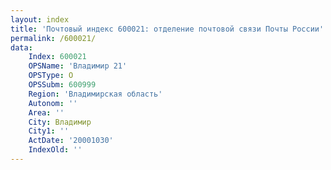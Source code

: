 ```yaml
---
layout: index
title: 'Почтовый индекс 600021: отделение почтовой связи Почты России'
permalink: /600021/
data:
    Index: 600021
    OPSName: 'Владимир 21'
    OPSType: О
    OPSSubm: 600999
    Region: 'Владимирская область'
    Autonom: ''
    Area: ''
    City: Владимир
    City1: ''
    ActDate: '20001030'
    IndexOld: ''
---
```

